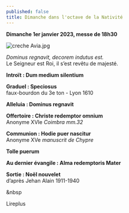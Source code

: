 ```yaml
---
published: false
title: Dimanche dans l'octave de la Nativité
---
```

**Dimanche 1er janvier 2023, messe de 18h30**  

![creche Avia.jpg]({{site.baseurl}}/images/creche%20Avia.jpg)

*Dominus regnavit, decorem indutus est.*  
Le Seigneur est Roi, il s’est revêtu de majesté.

**Introït : Dum medium silentium**  

**Graduel : Speciosus**  
faux-bourdon du 3e ton - Lyon 1610

**Alleluia : Dominus regnavit**

**Offertoire : Christe redemptor omnium**  
Anonyme XVIe *Coimbra mm.32*

**Communion :  Hodie puer nascitur**  
Anonyme XVe *manuscrit de Chypre*

**Tolle puerum**

**Au dernier évangile : Alma redemptoris Mater**

**Sortie : Noël nouvelet**  
d’après Jehan Alain 1911-1940

&nbsp

Lireplus


